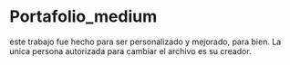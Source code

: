 # Portafolio_medium

este trabajo fue hecho para ser personalizado y mejorado, para bien.
La unica persona autorizada para cambiar el archivo es su creador.
